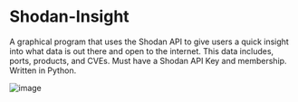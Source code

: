 # Shodan-Insight
A graphical program that uses the Shodan API to give users a quick insight into what data is out there and open to the internet. This data includes, ports, products, and CVEs. Must have a Shodan API Key and membership. Written in Python.



![image](https://github.com/user-attachments/assets/610b5e70-c713-44e3-9faa-a85589bed707)
